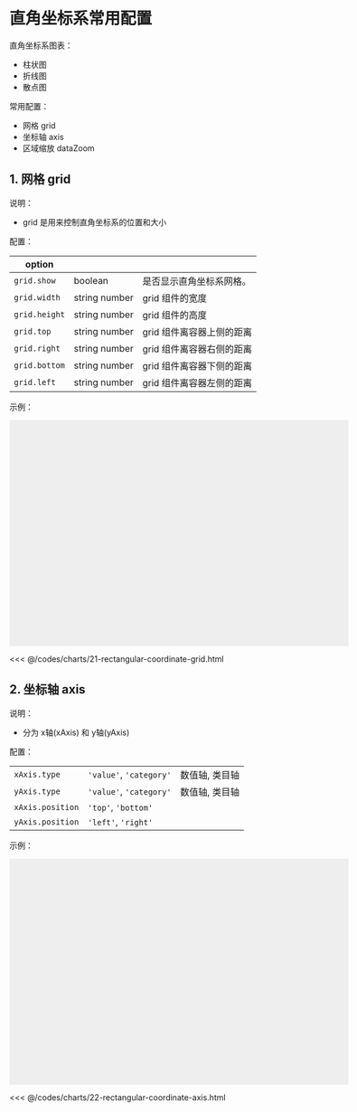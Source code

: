 # 直角坐标系常用配置

直角坐标系图表： 

* 柱状图
* 折线图
* 散点图

常用配置：

* 网格 grid
* 坐标轴 axis
* 区域缩放 dataZoom

## 1. 网格 grid

说明：

* grid 是用来控制直角坐标系的位置和大小

配置：

| option        |               |                 |
|---------------|---------------|-----------------|
| `grid.show`   | boolean       | 是否显示直角坐标系网格。    |
| `grid.width`  | string number | grid 组件的宽度      |
| `grid.height` | string number | grid 组件的高度      |
| `grid.top`    | string number | grid 组件离容器上侧的距离 |
| `grid.right`  | string number | grid 组件离容器右侧的距离 |
| `grid.bottom` | string number | grid 组件离容器下侧的距离 |
| `grid.left`   | string number | grid 组件离容器左侧的距离 |

示例：

<div id="box_21-rectangular-coordinate-grid" style="width: 600px; height: 400px; background: #eee;"></div>
<script>
  echarts.init(document.querySelector('#box_21-rectangular-coordinate-grid')).setOption({
    dataset: {
      dimensions: ['name', 'chinese', 'math'],
      source: [
        { name: '张三', chinese: 60, math: 90 },
        { name: '李四', chinese: 70, math: 80 },
        { name: '王五', chinese: 80, math: 70 },
        { name: '赵六', chinese: 90, math: 60 },
      ],
    },
    grid: {
      show: true,
      top: 100,
      left: 100
    },
    xAxis: {
      type: 'category',
    },
    yAxis: {
      type: 'value',
    },
    series: [
      { name: '语文', type: 'bar', encode: { x: 'name', y: 'chinese' } },
    ]
  });
</script>

<<< @/codes/charts/21-rectangular-coordinate-grid.html

## 2. 坐标轴 axis

说明：

* 分为 x轴(xAxis) 和 y轴(yAxis)

配置：

|                  |                         |          |
|------------------|-------------------------|----------|
| `xAxis.type`     | `'value'`, `'category'` | 数值轴, 类目轴 |
| `yAxis.type`     | `'value'`, `'category'` | 数值轴, 类目轴 |
| `xAxis.position` | `'top'`, `'bottom'`     |          |
| `yAxis.position` | `'left'`, `'right'`     |          |

示例：

<div id="box_22-rectangular-coordinate-axis" style="width: 600px; height: 400px; background: #eee;"></div>
<script>
  echarts.init(document.querySelector('#box_22-rectangular-coordinate-axis')).setOption({
    dataset: {
      dimensions: ['name', 'chinese', 'math'],
      source: [
        { name: '张三', chinese: 60, math: 90 },
        { name: '李四', chinese: 70, math: 80 },
        { name: '王五', chinese: 80, math: 70 },
        { name: '赵六', chinese: 90, math: 60 },
      ],
    },
    xAxis: {
      type: 'category',
      position: 'top',
    },
    yAxis: {
      type: 'value',
      position: 'right',
      axisLine: { show: true }
    },
    series: [
      { name: '语文', type: 'bar', encode: { x: 'name', y: 'chinese' } },
    ]
  });
</script>

<<< @/codes/charts/22-rectangular-coordinate-axis.html

